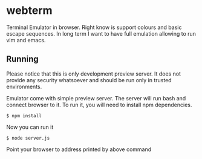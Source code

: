 webterm
=======

Terminal Emulator in browser. Right know is support colours and basic escape sequences. In long term I want to have full emulation allowing to run vim and emacs.

Running
-------

Please notice that this is only development preview server. It does not
provide any security whatsoever and should be run only in trusted environments.

Emulator come with simple preview server. The server will run bash
and connect browser to it. To run it, you will need to install npm
dependencies.

    $ npm install

Now you can run it

    $ node server.js

Point your browser to address printed by above command